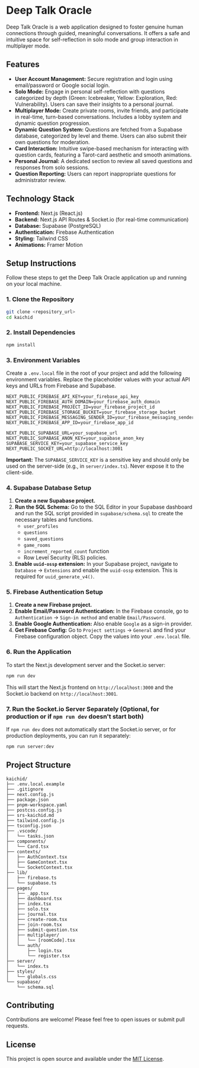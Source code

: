 # Deep Talk Oracle

Deep Talk Oracle is a web application designed to foster genuine human connections through guided, meaningful conversations. It offers a safe and intuitive space for self-reflection in solo mode and group interaction in multiplayer mode.

## Features

- **User Account Management:** Secure registration and login using email/password or Google social login.
- **Solo Mode:** Engage in personal self-reflection with questions categorized by depth (Green: Icebreaker, Yellow: Exploration, Red: Vulnerability). Users can save their insights to a personal journal.
- **Multiplayer Mode:** Create private rooms, invite friends, and participate in real-time, turn-based conversations. Includes a lobby system and dynamic question progression.
- **Dynamic Question System:** Questions are fetched from a Supabase database, categorized by level and theme. Users can also submit their own questions for moderation.
- **Card Interaction:** Intuitive swipe-based mechanism for interacting with question cards, featuring a Tarot-card aesthetic and smooth animations.
- **Personal Journal:** A dedicated section to review all saved questions and responses from solo sessions.
- **Question Reporting:** Users can report inappropriate questions for administrator review.

## Technology Stack

- **Frontend:** Next.js (React.js)
- **Backend:** Next.js API Routes & Socket.io (for real-time communication)
- **Database:** Supabase (PostgreSQL)
- **Authentication:** Firebase Authentication
- **Styling:** Tailwind CSS
- **Animations:** Framer Motion

## Setup Instructions

Follow these steps to get the Deep Talk Oracle application up and running on your local machine.

### 1. Clone the Repository

```bash
git clone <repository_url>
cd kaichid
```

### 2. Install Dependencies

```bash
npm install
```

### 3. Environment Variables

Create a `.env.local` file in the root of your project and add the following environment variables. Replace the placeholder values with your actual API keys and URLs from Firebase and Supabase.

```
NEXT_PUBLIC_FIREBASE_API_KEY=your_firebase_api_key
NEXT_PUBLIC_FIREBASE_AUTH_DOMAIN=your_firebase_auth_domain
NEXT_PUBLIC_FIREBASE_PROJECT_ID=your_firebase_project_id
NEXT_PUBLIC_FIREBASE_STORAGE_BUCKET=your_firebase_storage_bucket
NEXT_PUBLIC_FIREBASE_MESSAGING_SENDER_ID=your_firebase_messaging_sender_id
NEXT_PUBLIC_FIREBASE_APP_ID=your_firebase_app_id

NEXT_PUBLIC_SUPABASE_URL=your_supabase_url
NEXT_PUBLIC_SUPABASE_ANON_KEY=your_supabase_anon_key
SUPABASE_SERVICE_KEY=your_supabase_service_key
NEXT_PUBLIC_SOCKET_URL=http://localhost:3001
```

**Important:** The `SUPABASE_SERVICE_KEY` is a sensitive key and should only be used on the server-side (e.g., in `server/index.ts`). Never expose it to the client-side.

### 4. Supabase Database Setup

1.  **Create a new Supabase project.**
2.  **Run the SQL Schema:** Go to the SQL Editor in your Supabase dashboard and run the SQL script provided in `supabase/schema.sql` to create the necessary tables and functions.
    *   `user_profiles`
    *   `questions`
    *   `saved_questions`
    *   `game_rooms`
    *   `increment_reported_count` function
    *   Row Level Security (RLS) policies.
3.  **Enable `uuid-ossp` extension:** In your Supabase project, navigate to `Database` -> `Extensions` and enable the `uuid-ossp` extension. This is required for `uuid_generate_v4()`.

### 5. Firebase Authentication Setup

1.  **Create a new Firebase project.**
2.  **Enable Email/Password Authentication:** In the Firebase console, go to `Authentication` -> `Sign-in method` and enable `Email/Password`.
3.  **Enable Google Authentication:** Also enable `Google` as a sign-in provider.
4.  **Get Firebase Config:** Go to `Project settings` -> `General` and find your Firebase configuration object. Copy the values into your `.env.local` file.

### 6. Run the Application

To start the Next.js development server and the Socket.io server:

```bash
npm run dev
```

This will start the Next.js frontend on `http://localhost:3000` and the Socket.io backend on `http://localhost:3001`.

### 7. Run the Socket.io Server Separately (Optional, for production or if `npm run dev` doesn't start both)

If `npm run dev` does not automatically start the Socket.io server, or for production deployments, you can run it separately:

```bash
npm run server:dev
```

## Project Structure

```
kaichid/
├── .env.local.example
├── .gitignore
├── next.config.js
├── package.json
├── pnpm-workspace.yaml
├── postcss.config.js
├── srs-kaichid.md
├── tailwind.config.js
├── tsconfig.json
├── .vscode/
│   └── tasks.json
├── components/
│   └── Card.tsx
├── contexts/
│   ├── AuthContext.tsx
│   ├── GameContext.tsx
│   └── SocketContext.tsx
├── lib/
│   ├── firebase.ts
│   └── supabase.ts
├── pages/
│   ├── _app.tsx
│   ├── dashboard.tsx
│   ├── index.tsx
│   ├── solo.tsx
│   ├── journal.tsx
│   ├── create-room.tsx
│   ├── join-room.tsx
│   ├── submit-question.tsx
│   ├── multiplayer/
│   │   └── [roomCode].tsx
│   └── auth/
│       ├── login.tsx
│       └── register.tsx
├── server/
│   └── index.ts
├── styles/
│   └── globals.css
└── supabase/
    └── schema.sql
```

## Contributing

Contributions are welcome! Please feel free to open issues or submit pull requests.

## License

This project is open source and available under the [MIT License](LICENSE).

